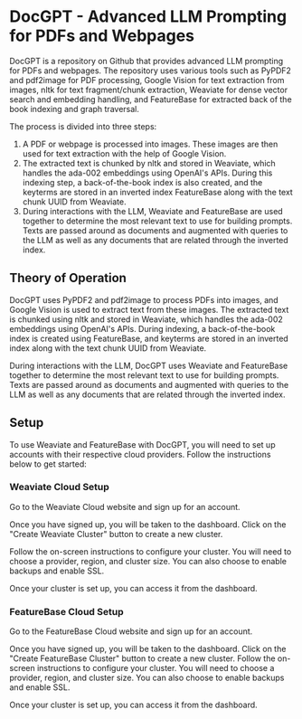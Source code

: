 # DocGPT - Advanced LLM Prompting for PDFs and Webpages
DocGPT is a repository on Github that provides advanced LLM prompting for PDFs and webpages. The repository uses various tools such as PyPDF2 and pdf2image for PDF processing, Google Vision for text extraction from images, nltk for text fragment/chunk extraction, Weaviate for dense vector search and embedding handling, and FeatureBase for extracted back of the book indexing and graph traversal.

The process is divided into three steps:

1. A PDF or webpage is processed into images. These images are then used for text extraction with the help of Google Vision.
2. The extracted text is chunked by nltk and stored in Weaviate, which handles the ada-002 embeddings using OpenAI's APIs. During this indexing step, a back-of-the-book index is also created, and the keyterms are stored in an inverted index FeatureBase along with the text chunk UUID from Weaviate.
3. During interactions with the LLM, Weaviate and FeatureBase are used together to determine the most relevant text to use for building prompts. Texts are passed around as documents and augmented with queries to the LLM as well as any documents that are related through the inverted index.

## Theory of Operation
DocGPT uses PyPDF2 and pdf2image to process PDFs into images, and Google Vision is used to extract text from these images. The extracted text is chunked using nltk and stored in Weaviate, which handles the ada-002 embeddings using OpenAI's APIs. During indexing, a back-of-the-book index is created using FeatureBase, and keyterms are stored in an inverted index along with the text chunk UUID from Weaviate.

During interactions with the LLM, DocGPT uses Weaviate and FeatureBase together to determine the most relevant text to use for building prompts. Texts are passed around as documents and augmented with queries to the LLM as well as any documents that are related through the inverted index.

## Setup
To use Weaviate and FeatureBase with DocGPT, you will need to set up accounts with their respective cloud providers. Follow the instructions below to get started:

### Weaviate Cloud Setup
Go to the Weaviate Cloud website and sign up for an account.

Once you have signed up, you will be taken to the dashboard. Click on the "Create Weaviate Cluster" button to create a new cluster.

Follow the on-screen instructions to configure your cluster. You will need to choose a provider, region, and cluster size. You can also choose to enable backups and enable SSL.

Once your cluster is set up, you can access it from the dashboard.

### FeatureBase Cloud Setup
Go to the FeatureBase Cloud website and sign up for an account.

Once you have signed up, you will be taken to the dashboard. Click on the "Create FeatureBase Cluster" button to create a new cluster.
Follow the on-screen instructions to configure your cluster. You will need to choose a provider, region, and cluster size. You can also choose to enable backups and enable SSL.

Once your cluster is set up, you can access it from the dashboard.
